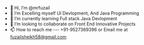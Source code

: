 - 👋 Hi, I’m @mrfuzail
- 👀 I’m Excelling myself UI Devlopment, And Java Programming
- 🌱 I’m currently learning Full stack Java Devlopment
- 💞️ I’m looking to collaborate on Front End Innovative Projects
- 📫 How to reach me --- +91-9527369396 or Email me at fuzailsheikh58@gmail.com

<!---
mrfuzail/mrfuzail is a ✨ special ✨ repository because its `README.md` (this file) appears on your GitHub profile.
You can click the Preview link to take a look at your changes.
--->
